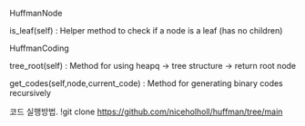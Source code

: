 HuffmanNode 

 is_leaf(self) : Helper method to check if a node is a leaf (has no children)

HuffmanCoding

 tree_root(self) : Method for using heapq -> tree structure -> return root node
 
 get_codes(self,node,current_code) : Method for generating binary codes recursively


코드 실행방법.
!git clone https://github.com/niceholholl/huffman/tree/main
